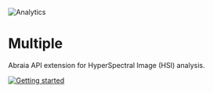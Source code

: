 ![Analytics](https://ga-beacon.appspot.com/UA-108018608-1/github/multiple?pixel)

# Multiple

Abraia API extension for HyperSpectral Image (HSI) analysis.

[![Getting started](https://colab.research.google.com/assets/colab-badge.svg)](https://colab.research.google.com/github/abraia/multiple/blob/main/notebooks/getting-started.ipynb)
